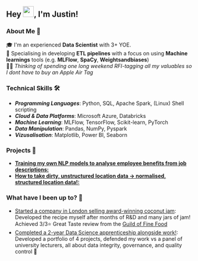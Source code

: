 
## Hey <img src="https://github.com/TheDudeThatCode/TheDudeThatCode/blob/master/Assets/Hi.gif" width="29px" height= "29">, I'm Justin! ##


### About Me 🚀

🎓 I'm an experienced **Data Scientist** with 3+ YOE.</br>
🔨 Specialising in developing **ETL pipelines** with a focus on using **Machine learnings** tools (e.g. **MLFlow**, **SpaCy**, **Weightsandbiases**)</br>
👨‍💻 _Thinking of spending one long weekend RFI-tagging all my valuables so I dont have to buy an Apple Air Tag_ </br>


### Technical Skills 🛠️

- **_Programming Languages_**: Python, SQL, Apache Spark, (Linux) Shell scripting
- **_Cloud & Data Platforms_**: Microsoft Azure, Databricks
- **_Machine Learning_**: MLFlow, TensorFlow, Scikit-learn, PyTorch
- **_Data Manipulation_**: Pandas, NumPy, Pyspark
- **_Vizusalisation_**: Matplotlib, Power BI, Seaborn 


### Projects 🚩

- **[Training my own NLP models to analyse employee benefits from job descriptions:](https://github.com/HojackBorsemann/project-nlp-benefits-extraction)**
- **[How to take dirty, unstructured location data -> normalised, structured location data!:](project-normalising-location-data/)**


### What have I been up to? 📜 
- [Started a company in London selling award-winning coconut jam](https://www.hungrytapirldn.com): Developed the recipe myself after months of R&D and many jars of jam! Achieved 3/3⭐ Great Taste review from the [Guild of Fine Food](https://gff.co.uk/for-producers/great-taste/)
- [Completed a 2-year Data Science apprenticeship alongside work!](https://www.cambridgespark.com/apprenticeships): Developed a portfolio of 4 projects, defended my work vs a panel of university lecturers, all about data integrity, governance, and quality control 📃
